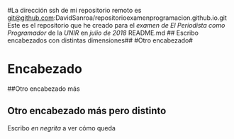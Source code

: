 #La dirección ssh de mi repositorio remoto es git@github.com:DavidSanroa/repositorioexamenprogramacion.github.io.git
Este es el repositorio que he creado para el *examen de El Periodista como Programador* de la _UNIR_ en *julio de 2018*
README.md ## Escribo encabezados con distintas dimensiones## #Otro encabezado#
# Encabezado
##Otro encabezado más
## Otro encabezado más pero distinto
Escribo *en negrita* a ver cómo queda
